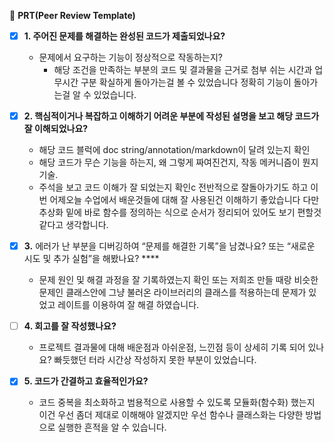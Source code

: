 🔑 **PRT(Peer Review Template)**

- [x]  **1. 주어진 문제를 해결하는 완성된 코드가 제출되었나요?**
    - 문제에서 요구하는 기능이 정상적으로 작동하는지?
        - 해당 조건을 만족하는 부분의 코드 및 결과물을 근거로 첨부
    쉬는 시간과 업무시간 구분 확실하게 돌아가는걸 볼 수 있었습니다
    정확히 기능이 돌아가는걸 알 수 있었습니다.
    
    
- [x]  **2. 핵심적이거나 복잡하고 이해하기 어려운 부분에 작성된 설명을 보고 해당 코드가 잘 이해되었나요?**
    - 해당 코드 블럭에 doc string/annotation/markdown이 달려 있는지 확인
    - 해당 코드가 무슨 기능을 하는지, 왜 그렇게 짜여진건지, 작동 메커니즘이 뭔지 기술.
    - 주석을 보고 코드 이해가 잘 되었는지 확인c
    전반적으로 잘돌아가기도 하고 이번 어제오늘 수업에서 배운것들에 대해 잘 사용된건 이해하기 좋았습니다
    다만 추상화 밑에 바로 함수를 정의하는 식으로 순서가 정리되어 있어도 보기 편할것 같다고 생각합니다.
        
- [x]  **3.** 에러가 난 부분을 디버깅하여 “문제를 해결한 기록”을 남겼나요? 또는
   “새로운 시도 및 추가 실험”을 해봤나요? ****
    - 문제 원인 및 해결 과정을 잘 기록하였는지 확인 또는
    저희조 만들 때랑 비슷한 문제인 클래스안에 그냥 불러온 라이브러리의 클래스를 적용하는데 문제가 있었고
    레이트를 이용하여 잘 해결 하였습니다.
        
- [ ]  **4. 회고를 잘 작성했나요?**
    - 프로젝트 결과물에 대해 배운점과 아쉬운점, 느낀점 등이 상세히 기록 되어 있나요?
    빠듯했던 터라 시간상 작성하지 못한 부분이 있었습니다. 

- [x]  **5. 코드가 간결하고 효율적인가요?**
    - 코드 중복을 최소화하고 범용적으로 사용할 수 있도록 모듈화(함수화) 했는지
    이건 우선 좀더 제대로 이해해야 알겠지만 우선 함수나 클래스화는 다양한 방법으로 실행한 흔적을 알 수 있습니다.
